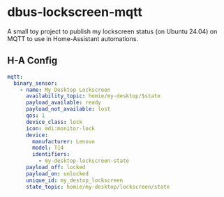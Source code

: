 # dbus-lockscreen-mqtt

A small toy project to publish my lockscreen status (on Ubuntu 24.04) on MQTT to use in Home-Assistant automations.

## H-A Config

```yaml
mqtt:
  binary_sensor:
    - name: My Desktop Lockscreen
      availability_topic: homie/my-desktop/$state
      payload_available: ready
      payload_not_available: lost
      qos: 1
      device_class: lock
      icon: mdi:monitor-lock
      device:
        manufacturer: Lenovo
        model: T14
        identifiers:
          - my-desktop-lockscreen-state
      payload_off: locked
      payload_on: unlocked
      unique_id: my_destop_lockscreen
      state_topic: homie/my-desktop/lockscreen/state
```